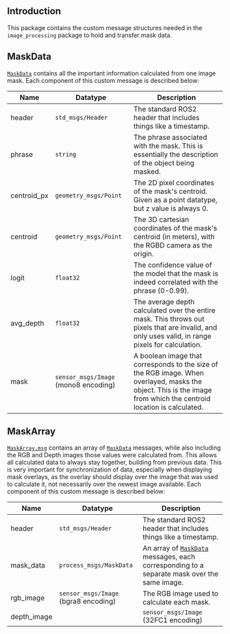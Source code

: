 ## Introduction
This package contains the custom message structures needed in the `image_processing` package to hold and transfer mask data.

## MaskData
[`MaskData`](msg/MaskData.msg) contains all the important information calculated from one image mask. Each component of this custom message is described below:

| Name | Datatype | Description |
| --- | --- | --- |
| header | `std_msgs/Header` | The standard ROS2 header that includes things like a timestamp.
| phrase | `string` | The phrase associated with the mask. This is essentially the description of the object being masked. |
| centroid_px | `geometry_msgs/Point` | The 2D pixel coordinates of the mask's centroid. Given as a point datatype, but z value is always 0. |
| centroid | `geometry_msgs/Point` | The 3D cartesian coordinates of the mask's centroid (in meters), with the RGBD camera as the origin. |
| logit | `float32` | The confidence value of the model that the mask is indeed correlated with the phrase (0-0.99). |
| avg_depth | `float32` | The average depth calculated over the entire mask. This throws out pixels that are invalid, and only uses valid, in range pixels for calculation.
| mask | `sensor_msgs/Image` (mono8 encoding) | A boolean image that corresponds to the size of the RGB image. When overlayed, masks the object. This is the image from which the centroid location is calculated.


## MaskArray
[`MaskArray.msg`](msg/MaskArray.msg) contains an array of [`MaskData`](msg/MaskData.msg) messages, while also including the RGB and Depth images those values were calculated from. This allows all calculated data to always stay together, building from previous data. This is very important for synchronization of data, especially when displaying mask overlays, as the overlay should display over the image that was used to calculate it, not necessarily over the newest image available. Each component of this custom message is described below:

| Name | Datatype | Description |
| --- | --- | --- |
| header | `std_msgs/Header` | The standard ROS2 header that includes things like a timestamp.
| mask_data | `process_msgs/MaskData` | An array of [`MaskData`](#maskdata) messages, each corresponding to a separate mask over the same image. |
| rgb_image | `sensor_msgs/Image` (bgra8 encoding) | The RGB image used to calculate each mask.
| depth_image | | `sensor_msgs/Image` (32FC1 encoding) | The depth image used to calculate the cartesian coordinates of each mask centroid, as well as the average depth. |